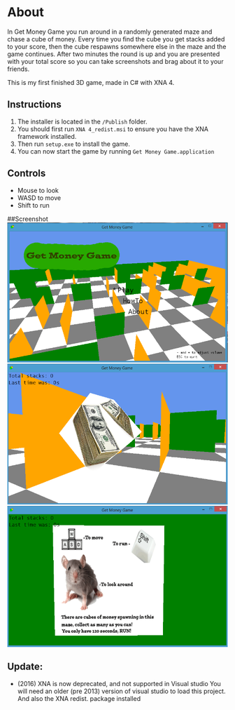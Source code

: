 # About
In Get Money Game you run around in a randomly generated maze and chase a cube of money.
Every time you find the cube you get stacks added to your score, then
the cube respawns somewhere else in the maze and the game continues.
After two minutes the round is up and you are presented with your 
total score so you can take screenshots and brag about it to your friends.

This is my first finished 3D game, made in C# with XNA 4.

## Instructions
1. The installer is located in the `/Publish` folder. 
2. You should first run `XNA 4_redist.msi` to ensure you have the XNA framework installed.
3. Then run `setup.exe` to install the game.
4. You can now start the game by running `Get Money Game.application`

## Controls
* Mouse to look
* WASD to move
* Shift to run

##Screenshot
![Main menu](https://github.com/studiefredfredrik/GetMoneyGame/blob/master/Screenshots/GMG%20Main%20menu.PNG?raw=true)
![The cube of cash](https://github.com/studiefredfredrik/GetMoneyGame/blob/master/Screenshots/cubeofcash.PNG?raw=true)
![Tutorial](https://github.com/studiefredfredrik/GetMoneyGame/blob/master/Screenshots/ingame%20howto.PNG?raw=true)

## Update: 
* (2016) XNA is now deprecated, and not supported in Visual studio
You will need an older (pre 2013) version of visual studio to load this project. And also the XNA redist. package installed